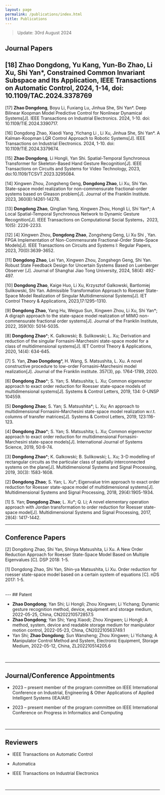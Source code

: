 ```yaml
---
layout: page
permalink: /publications/index.html
title: Publications
---
```


> Update: 30rd August 2024
>


## Journal Papers

[18] **Zhao Dongdong**, Yu Kang, Yun-Bo Zhao, Li Xu, Shi Yan*, Constrained Common Invariant Subspace and Its Application, IEEE Transactions on Automatic Control, 2024, 1-14, doi: 10.1109/TAC.2024.3378769
---
[17] **Zhao Dongdong**, Boyu Li, Fuxiang Lu, Jinhua She, Shi Yan*. Deep Bilinear Koopman Model Predictive Control for Nonlinear Dynamical Systems[J]. IEEE Transactions on Industrial Electronics. 2024, 1-10. doi: 10.1109/TIE.2024.3390717.

[16] Dongdong Zhao, Xiaodi Yang ,Yichang Li , Li Xu, Jinhua She, Shi Yan*. A Kalman-Koopman LQR Control Approach to Robotic Systems[J]. IEEE Transactions on Industrial Electronics. 2024, 1-10. doi: 10.1109/TIE.2024.3379674.

[15] **Zhao Dongdong**, Li Hongli, Yan Shi. Spatial-Temporal Synchronous Transformer for Skeleton-Based Hand Gesture Recognition[J]. IEEE Transactions on Circuits and Systems for Video Technology, 2023, doi:10.1109/TCSVT.2023.3295084.

[14] Xingwen Zhou, Zongsheng Geng, **Dongdong Zhao**, Li Xu, Shi Yan. State-space model realization for non-commensurate fractional-order systems based on Gleason problem[J]. Journal of the Franklin Institute. 2023, 360(8):14261-14278.

[13] **Dongdong Zhao**, Qinglian Yang, Xingwen Zhou, Hongli Li, Shi Yan*; A Local Spatial-Temporal Synchronous Network to Dynamic Gesture Recognition[J]. IEEE Transactions on Computational Social Systems，2023, 10(5): 2226-2233.
  
[12] [4] Xingwen Zhou, **Dongdong Zhao**, Zongsheng Geng, Li Xu Shi , Yan. FPGA Implementation of Non-Commensurate Fractional-Order State-Space Models[J]. IEEE Transactions on Circuits and Systems I: Regular Papers, 2023, 70(0):3639-3652.
  
[11] **Dongdong Zhao**, Lei Yan, Xingwen Zhou, Zongshegn Geng, Shi Yan. Robust State Feedback Design for Uncertain Systems Based on Luenberger Observer [J]. Journal of Shanghai Jiao Tong University, 2024, 58(4): 492-497.

[10] **Dongdong Zhao**, Kaige Huo, Li Xu, Krzysztof Galkowski, Bartlomiej Sulikowski, Shi Yan. Admissible Transformation Approach to Roesser State-Space Model Realization of Singular Multidimensional Systems[J]. IET Control Theory & Applications, 2023,17:1295–1310.

[9] **Dongdong Zhao**, Yang Hu, Weiguo Sun, Xingwen Zhou, Li Xu, Shi Yan*; A digraph approach to the state-space model realization of MIMO non-commensurate fractional order systems[J]. Journal of the Franklin Institute, 2022, 359(10): 5014-5035.

  
[8] **Dongdong Zhao***; K. Galkowski; B. Sulikowski; L. Xu; Derivation and reduction of the singular Fornasini-Marchesini state-space model for a class of multidimensional systems[J]. IET Control Theory & Applications, 2020, 14(4): 634-645.

[7] S. Yan, **Zhao Dongdong***, H. Wang, S. Matsushita, L. Xu. A novel constructive procedure to low-order Fornasini–Marchesini model realization[J]. Journal of the Franklin institute. 357(3), pp. 1764-1789, 2020.
  
[6] **Dongdong Zhao***; S. Yan; S. Matsushita; L. Xu; Common eigenvector approach to exact order reduction for Roesser state-space models of multidimensional systems[J]. Systems & Control Letters, 2019, 134: 0-UNSP 104559.

[5] **Dongdong Zhao**; S. Yan; S. Matsushita*; L. Xu; An approach to multidimensional Fornasini–Marchesini state-space model realization w.r.t. columns of transfer matrices[J]. Systems & Control Letters, 2019, 123:116-123.

 [4] **Dongdong Zhao***; S. Yan; S. Matsushita; L. Xu; Common eigenvector approach to exact order reduction for multidimensional Fornasini-Marchesini state-space models[J]. International Journal of Systems Science, 2019, 50:6-74.

 [3] **Dongdong Zhao***; K. Galkowski; B. Sulikowski; L. Xu; 3-D modelling of rectangular circuits as the particular class of spatially interconnected systems on the plane[J]. Multidimensional Systems and Signal Processing, 2019, 30(3): 1583-1608.

 [2] **Dongdong Zhao**; S. Yan; L. Xu*; Eigenvalue trim approach to exact order reduction for Roesser state-space model of multidimensional systems[J]. Multidimensional Systems and Signal Processing, 2018, 29(4):1905-1934.

 [1] S. Yan; **Dongdong Zhao**; L. Xu*; Q. Li; A novel elementary operation approach with Jordan transformation to order reduction for Roesser state-space model[J]. Multidimensional Systems and Signal Processing, 2017, 28(4): 1417-1442.
  <br>

---
## Conference Papers



[2] Dongdong Zhao, Shi Yan, Shinya Matsushita, Li Xu. A New Order Reduction Approach for Roesser State-Space Model Based on Multiple Eigenvalues [C]. DSP 2018: 1-5.

[1] Dongdong Zhao, Shi Yan, Shin-ya Matsushita, Li Xu. Order reduction for roesser state-space model based on a certain system of equations [C].  nDS 2017: 1-5.

<br>
---
## Patent

- **Zhao Dongdong**; Yan Shi; Li Hongli; Zhou Xingwen; Li Yichang; Dynamic gesture recognition method, device, equipment and storage medium, 2022-05-25, China, CN202210572857.5
-  **Zhao Dongdong**; Yan Shi; Yang Xiaodi; Zhou Xingwen; Li Hongli; A method, system, device and readable storage medium for manipulator motion control, 2022-05-23, China, CN202210563749.1
-  Yan Shi; **Zhao Dongdong**; Sun Wansheng; Zhou Xingwen; Li Yichang; A Manipulator Control Method and System, Electronic Equipment, Storage Medium, 2022-05-12, China, ZL202210514205.6

  <br>

---
## Journal/Conference Appointments

- 2023 – present member of the program committee on IEEE International Conference on Industrial, Engineering & Other Applications of Applied Intelligent Systems (IEA/AIE)  
- 2023 – present member of the program committee on IEEE International Conference on Progress in Informatics and Computing

  <br>

---

## Reviewers

- IEEE Transactions on Automatic Control
- Automatica
- IEEE Transactions on Industrial Electronics

  <br>

---
